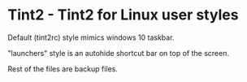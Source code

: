 # Tint2 - Tint2 for Linux user styles

Default (tint2rc) style mimics windows 10 taskbar.

"launchers" style is an autohide shortcut bar on top of the screen.

Rest of the files are backup files.
